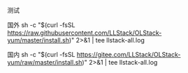  测试

 国外
 sh -c "$(curl -fsSL https://raw.githubusercontent.com/LLStack/OLStack-yum/master/install.sh)" 2>&1 | tee llstack-all.log

 国内
 sh -c "$(curl -fsSL https://gitee.com/LLStack/OLStack-yum/raw/master/install.sh)" 2>&1 | tee llstack-all.log

